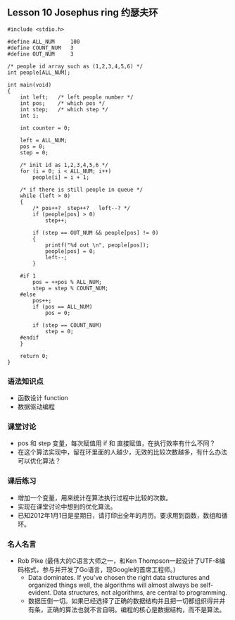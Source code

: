 ## Lesson 10 Josephus ring 约瑟夫环
	#include <stdio.h>

	#define ALL_NUM    	100
	#define COUNT_NUM	3
	#define OUT_NUM		3

	/* people id array such as (1,2,3,4,5,6) */
	int people[ALL_NUM];

	int main(void)
	{
		int left;	/* left people number */
		int pos;	/* which pos */
		int step;	/* which step */
		int i;

		int counter = 0;

		left = ALL_NUM;
		pos = 0;
		step = 0;

		/* init id as 1,2,3,4,5,6 */
		for (i = 0; i < ALL_NUM; i++)
			people[i] = i + 1;

		/* if there is still people in queue */
		while (left > 0)
		{
			/* pos++?  step++?   left--? */
			if (people[pos] > 0)
				step++;

			if (step == OUT_NUM && people[pos] != 0)
			{
				printf("%d out \n", people[pos]);
				people[pos] = 0;
				left--;
			}
			
		#if 1
			pos = ++pos % ALL_NUM;
			step = step % COUNT_NUM;
		#else	
			pos++;
			if (pos == ALL_NUM)
				pos = 0;
			
			if (step == COUNT_NUM)
				step = 0;
		#endif
		}

		return 0;
	}

### 语法知识点
* 函数设计 function
* 数据驱动编程

### 课堂讨论
* pos 和 step 变量，每次赋值用 if 和 直接赋值，在执行效率有什么不同？ 
* 在这个算法实现中，留在环里面的人越少，无效的比较次数越多，有什么办法可以优化算法？

### 课后练习
* 增加一个变量，用来统计在算法执行过程中比较的次数。
* 实现在课堂讨论中想到的优化算法。
* 已知2012年1月1日是星期日，请打印出全年的月历。要求用到函数，数组和循环。

### 名人名言
* Rob Pike (最伟大的C语言大师之一，和Ken Thompson一起设计了UTF-8编码格式，参与并开发了Go语言，现Google的首席工程师。)
	- Data dominates. If you’ve chosen the right data structures and organized things well, the algorithms will almost always be self-evident. Data structures, not algorithms, are central to programming.
	- 数据压倒一切。如果已经选择了正确的数据结构并且把一切都组织得井井有条，正确的算法也就不言自明。编程的核心是数据结构，而不是算法。
